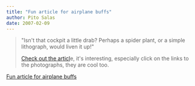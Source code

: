 ```yaml
---
title: "Fun article for airplane buffs"
author: Pito Salas
date: 2007-02-09
---
```



>
> "Isn't that cockpit a little drab? Perhaps a spider plant, or a simple
> lithograph, would liven it up!"  
>  
> [Check out the
> articl](<http://salon.com/tech/col/smith/2007/02/02/askthepilot219/index.html>)e,
> it's interesting, especially click on the links to the photographs, they are
> cool too.


[Fun article for airplane buffs](None)
